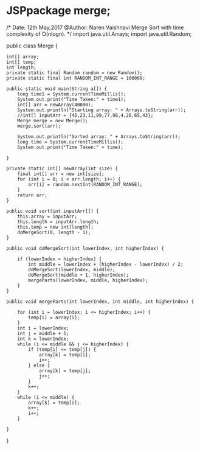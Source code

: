 # JSPpackage merge;

/*
    Date: 12th May,2017
    @Author: Naren Vaishnavi
    Merge Sort with time complexity of O(nlogn).
 */
import java.util.Arrays;
import java.util.Random;

public class Merge {

    int[] array;
    int[] temp;
    int length;
    private static final Random random = new Random();
    private static final int RANDOM_INT_RANGE = 100000;

    public static void main(String a[]) {
        long time1 = System.currentTimeMillis();
        System.out.print("Time Taken:" + time1);
        int[] arr = newArray(40000);
        System.out.println("Starting array: " + Arrays.toString(arr));
        //int[] inputArr = {45,23,11,89,77,98,4,28,65,43};
        Merge merge = new Merge();
        merge.sort(arr);

        System.out.println("Sorted array: " + Arrays.toString(arr));
        long time = System.currentTimeMillis();
        System.out.print("Time Taken:" + time);

    }

    private static int[] newArray(int size) {
        final int[] arr = new int[size];
        for (int i = 0; i < arr.length; i++) {
            arr[i] = random.nextInt(RANDOM_INT_RANGE);
        }
        return arr;
    }

    public void sort(int inputArr[]) {
        this.array = inputArr;
        this.length = inputArr.length;
        this.temp = new int[length];
        doMergeSort(0, length - 1);
    }

    public void doMergeSort(int lowerIndex, int higherIndex) {

        if (lowerIndex < higherIndex) {
            int middle = lowerIndex + (higherIndex - lowerIndex) / 2;
            doMergeSort(lowerIndex, middle);
            doMergeSort(middle + 1, higherIndex);
            mergeParts(lowerIndex, middle, higherIndex);
        }
    }

    public void mergeParts(int lowerIndex, int middle, int higherIndex) {

        for (int i = lowerIndex; i <= higherIndex; i++) {
            temp[i] = array[i];
        }
        int i = lowerIndex;
        int j = middle + 1;
        int k = lowerIndex;
        while (i <= middle && j <= higherIndex) {
            if (temp[i] <= temp[j]) {
                array[k] = temp[i];
                i++;
            } else {
                array[k] = temp[j];
                j++;
            }
            k++;
        }
        while (i <= middle) {
            array[k] = temp[i];
            k++;
            i++;
        }

    }
}
